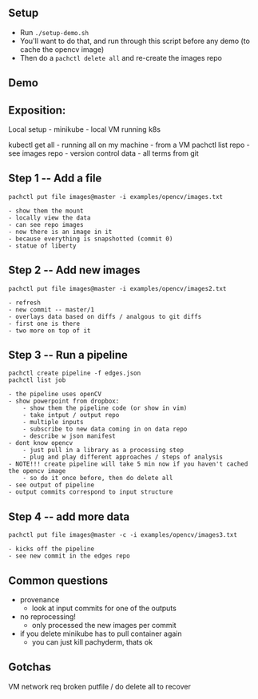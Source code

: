 
Setup
-----

- Run `./setup-demo.sh`
- You'll want to do that, and run through this script before any demo (to cache the opencv image)
- Then do a `pachctl delete all` and re-create the images repo

Demo
----

## Exposition:

Local setup
    - minikube
    - local VM running k8s

kubectl get all
    - running all on my machine
    - from a VM
pachctl list repo
    - see images repo
    - version control data
    - all terms from git

## Step 1 -- Add a file

```shell
pachctl put file images@master -i examples/opencv/images.txt
```

    - show them the mount
    - locally view the data
    - can see repo images
    - now there is an image in it
    - because everything is snapshotted (commit 0)
    - statue of liberty

## Step 2 -- Add new images
   
```shell
pachctl put file images@master -i examples/opencv/images2.txt
```

    - refresh
    - new commit -- master/1
    - overlays data based on diffs / analgous to git diffs
    - first one is there
    - two more on top of it

## Step 3 -- Run a pipeline

```shell
pachctl create pipeline -f edges.json
pachctl list job
```

    - the pipeline uses openCV
    - show powerpoint from dropbox:
        - show them the pipeline code (or show in vim)
        - take intput / output repo
        - multiple inputs
        - subscribe to new data coming in on data repo
        - describe w json manifest
    - dont know opencv
        - just pull in a library as a processing step
        - plug and play different approaches / steps of analysis
    - NOTE!!! create pipeline will take 5 min now if you haven't cached the opencv image
        - so do it once before, then do delete all
    - see output of pipeline
    - output commits correspond to input structure

## Step 4 -- add more data

```shell
pachctl put file images@master -c -i examples/opencv/images3.txt
```
    - kicks off the pipeline
    - see new commit in the edges repo

Common questions
---

- provenance
  - look at input commits for one of the outputs
- no reprocessing!
  - only processed the new images per commit
- if you delete minikube has to pull container again
  - you can just kill pachyderm, thats ok

Gotchas
---

VM network req
broken putfile / do delete all to recover


